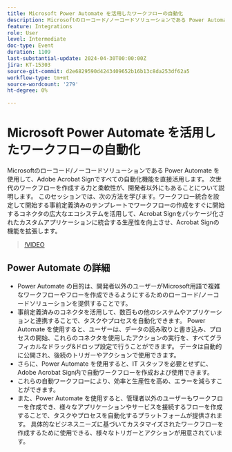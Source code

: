 ```yaml
---
title: Microsoft Power Automate を活用したワークフローの自動化
description: Microsoftのローコード/ノーコードソリューションである Power Automate を使用して、Adobe Acrobat Signですべての自動化機能を直接活用します。
feature: Integrations
role: User
level: Intermediate
doc-type: Event
duration: 1109
last-substantial-update: 2024-04-30T00:00:00Z
jira: KT-15303
source-git-commit: d2e6829590d4243409652b16b13c8da253df62a5
workflow-type: tm+mt
source-wordcount: '279'
ht-degree: 0%

---
```



# Microsoft Power Automate を活用したワークフローの自動化

Microsoftのローコード/ノーコードソリューションである Power Automate を使用して、Adobe Acrobat Signですべての自動化機能を直接活用します。 次世代のワークフローを作成する力と柔軟性が、開発者以外にもあることについて説明します。 このセッションでは、次の方法を学びます。ワークフロー統合を設定して開始する事前定義済みのテンプレートでワークフローの作成をすぐに開始するコネクタの広大なエコシステムを活用して、Acrobat Signをパッケージ化されたカスタムアプリケーションに統合する生産性を向上させ、Acrobat Signの機能を拡張します。

>[!VIDEO](https://video.tv.adobe.com/v/3428194/?learn=on)

## Power Automate の詳細

* Power Automate の目的は、開発者以外のユーザーがMicrosoft用語で複雑なワークフローやフローを作成できるようにするためのローコード/ノーコードソリューションを提供することです。
* 事前定義済みのコネクタを活用して、数百もの他のシステムやアプリケーションと連携することで、タスクやプロセスを自動化できます。 Power Automate を使用すると、ユーザーは、データの読み取りと書き込み、プロセスの開始、これらのコネクタを使用したアクションの実行を、すべてグラフィカルなドラッグ&amp;ドロップ設定で行うことができます。 データは自動的に公開され、後続のトリガーやアクションで使用できます。
* &#x200B;さらに、Power Automate を使用すると、IT スタッフを必要とせずに、Adobe Acrobat Sign内で自動ワークフローを作成および使用できます。
* これらの自動ワークフローにより、効率と生産性を高め、エラーを減らすことができます。
* また、Power Automate を使用すると、管理者以外のユーザーもワークフローを作成でき、様々なアプリケーションやサービスを接続するフローを作成することで、タスクやプロセスを自動化するプラットフォームが提供されます。 具体的なビジネスニーズに基づいてカスタマイズされたワークフローを作成するために使用できる、様々なトリガーとアクションが用意されています。


